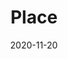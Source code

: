 ---
title: Place
description: Restyling of the intranet portal used by Valentino employees. With the main functionalities such as calendar, company news, social stream, magazine stream and online courses.
client: Valentino
skills:
  - Product Design
  - User Interface
  - Interaction Design
date: 2020-11-20
layout: work
permalink: false
---